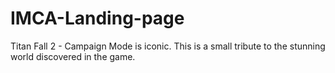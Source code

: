 # IMCA-Landing-page
Titan Fall 2 - Campaign Mode is iconic. This is a small tribute to the stunning world discovered in the game. 

